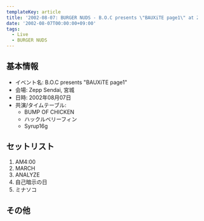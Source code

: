 ```yaml
---
templateKey: article
title: '2002-08-07: BURGER NUDS - B.O.C presents \"BAUXiTE page1\" at Zepp Sendai'
date: '2002-08-07T00:00:00+09:00'
tags:
  - Live
  - BURGER NUDS
---
```

## 基本情報

* イベント名: B.O.C presents "BAUXiTE page1"
* 会場: Zepp Sendai, 宮城
* 日時: 2002年08月07日
* 共演/タイムテーブル:
  * BUMP OF CHICKEN
  * ハックルベリーフィン
  * Syrup16g

## セットリスト

1. AM4:00
1. MARCH
1. ANALYZE
1. 自己暗示の日
1. ミナソコ

## その他

